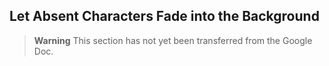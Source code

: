 ## Let Absent Characters Fade into the Background

> **Warning**
> This section has not yet been transferred from the Google Doc.
